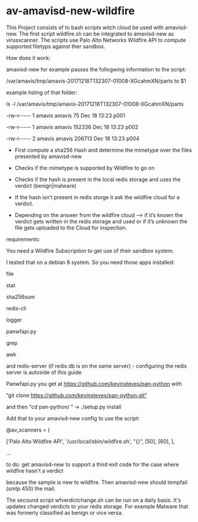# av-amavisd-new-wildfire

This Project consists of to bash scripts witch cloud be used with amavisd-new. The first script wildfire.sh can be integrated to amavisd-new as virusscanner. The scripts use Palo Alto Networks Wildfire API to compute supported filetyps against ther sandbox.


How does it work:


 amavisd-new for example passes the follogwing information to the script:
 
  /var/amavis/tmp/amavis-20171218T132307-01008-XGcahmXN/parts to $1

  example listing of that folder:
  
   ls -l /var/amavis/tmp/amavis-20171218T132307-01008-XGcahmXN/parts
   
   -rw-r----- 1 amavis amavis     75 Dec 18 13:23 p001
   
   -rw-r----- 1 amavis amavis 152336 Dec 18 13:23 p002
   
   -rw-r----- 2 amavis amavis 206713 Dec 18 13:23 p004

 -	First compute a sha256 Hash and determine the mimetype over the files presented by amavisd-new
 
 -	Checks if the mimetype is supported by Wildfire to go on
 
 -	Checks if the hash is present in the local redis storage and uses the verdict (benign|malware) 
 
 -	If the hash isn’t present in redis storge it ask the wildfire cloud for a verdict.
 
 -	Depending on the answer from the wildfire cloud –> if it’s known the verdict gets written in the redis storage and used or 
    if it’s unknown the file gets uploaded to the Cloud for inspection.


 requirements:
 
 
  You need a Wildfire Subscription to get use of their sandbox system.
 
 
  I tested that on a debian 8 system. So you need those apps installed:
 
 
 
  file
  
 
  stat
  
  
  sha256sum
  
  
  redis-cli
  
  
  logger
  
  
  panwfapi.py
  
  
  grep
  
  
  awk
  
  
  and redis-server (if redis db is on the same server) - configuring the redis server is autoside of this guide


  Panwfapi.py you get at https://github.com/kevinsteves/pan-python with 
  
  “git clone https://github.com/kevinsteves/pan-python.git“
  
  and then “cd pan-python/ “ -> ./setup.py install

  Add that to your amavisd-new config to use the script:  
  
  @av_scanners = (
  
  ['Palo Alto Wildfire API', '/usr/local/sbin/wildfire.sh', "{}", [50], [60], ],
  
  ...

  to do: get amavisd-new to support a third exit code for the case where wildfire hasn't a verdict 
  
  because the sample is new to wildfire. Then amavisd-new should tempfail (smtp 450) the mail.



The secound script wfverdictchange.sh can be run on a daily basis. It's updates changed verdicts to your redis storage. For example Malware that was formerly classified as benign or vice versa.
